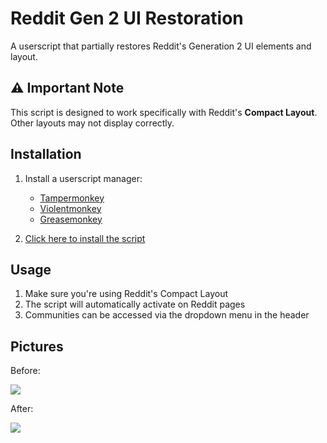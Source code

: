 # Reddit Gen 2 UI Restoration

A userscript that partially restores Reddit's Generation 2 UI elements and layout.

## ⚠️ Important Note
This script is designed to work specifically with Reddit's **Compact Layout**. Other layouts may not display correctly.

## Installation

1. Install a userscript manager:
   - [Tampermonkey](https://www.tampermonkey.net/)
   - [Violentmonkey](https://violentmonkey.github.io/)
   - [Greasemonkey](https://www.greasespot.net/)

2. [Click here to install the script](https://raw.githubusercontent.com/torikushiii/reddit-ui-restore/main/reddit.user.js)

## Usage

1. Make sure you're using Reddit's Compact Layout
2. The script will automatically activate on Reddit pages
3. Communities can be accessed via the dropdown menu in the header

## Pictures

Before:

![](https://github.com/user-attachments/assets/adb1e787-65a0-498c-890f-4d3cba6303df)

After:

![](https://github.com/user-attachments/assets/e27b0973-3e2a-48ec-a3db-6f1ffe235d73)
